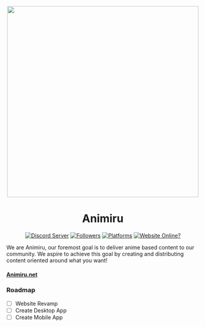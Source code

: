 <p align="center">
  <img width="500" src="https://animiru.dev/neko.png"/>
  <h1 align="center">Animiru</h1>
  <p align="center">
    <a href="https://discord.com/invite/Vgyh3yv"><img src="https://img.shields.io/discord/752577425811964018?color=7289da&logo=discord&logoColor=white&style=for-the-badge" alt="Discord Server"/></a>
    <a href="/"><img src="https://img.shields.io/badge/dynamic/json?color=ff69b4&label=Followers&query=%24.followers&url=https%3A%2F%2Fapi.github.com%2Forgs%2FAnimiru?logo=github&style=for-the-badge" alt="Followers"/></a>
       <a href="/"><img src="https://img.shields.io/badge/Platforms-IOS%20%2F%20Android%20%2F%20Windows-blue?style=for-the-badge" alt="Platforms"/></a>
   <a href="https://animiru.net"><img src="https://img.shields.io/website?down_message=Offline&style=for-the-badge&up_message=Online&url=https%3A%2F%2Fanimiru.net" alt="Website Online?"/></a>
  </p>
  <p>We are Animiru, our foremost goal is to deliver anime based content to our community. We aspire to achieve this goal by creating and distributing content oriented around what you want!</p>
  <h4><a href="https://animiru.net">Animiru.net</a></h4>
</p>

### Roadmap
- [ ] Website Revamp
- [ ] Create Desktop App
- [ ] Create Mobile App
